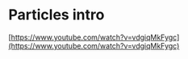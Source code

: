 # Particles intro

[https://www.youtube.com/watch?v=vdgiqMkFygc](https://www.youtube.com/watch?v=vdgiqMkFygc)
